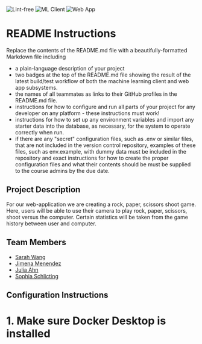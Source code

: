 ![Lint-free](https://github.com/nyu-software-engineering/containerized-app-exercise/actions/workflows/lint.yml/badge.svg)
![ML Client](https://github.com/nyu-software-engineering/containerized-app-exercise/machine-learning-client/badge.svg)
![Web App](https://github.com/nyu-software-engineering/containerized-app-exercise/web-app/badge.svg)


# README Instructions

Replace the contents of the README.md file with a beautifully-formatted Markdown file including

- a plain-language description of your project
- two badges at the top of the README.md file showing the result of the latest build/test workflow of both the machine learning client and web app subsystems.
- the names of all teammates as links to their GitHub profiles in the README.md file.
- instructions for how to configure and run all parts of your project for any developer on any platform - these instructions must work!
- instructions for how to set up any environment variables and import any starter data into the database, as necessary, for the system to operate correctly when run.
- if there are any "secret" configuration files, such as .env or similar files, that are not included in the version control repository, examples of these files, such as env.example, with dummy data must be included in the repository and exact instructions for how to create the proper configuration files and what their contents should be must be supplied to the course admins by the due date.

## Project Description
For our web-application we are creating a rock, paper, scissors shoot game. Here, users will be able to use their camera to play rock, paper, scissors, shoot versus the computer. Certain statistics will be taken from the game history between user and computer.  

## Team Members 
- [Sarah Wang](https://github.com/sarahswang)
- [Jimena Menendez](https:/github.com/jkm8294)
- [Julia Ahn](https:/github.com/juliaahn)
- [Sophia Schlicting](https:/github.com/schlichtings)

## Configuration Instructions
# 1. Make sure Docker Desktop is installed



